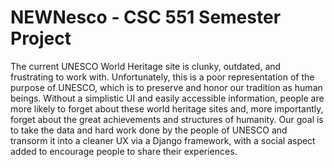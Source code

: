 # NEWNesco - CSC 551 Semester Project
The current UNESCO World Heritage site is clunky, outdated, and frustrating to work with. Unfortunately, this is a poor representation of the purpose of UNESCO, which is to preserve and honor our tradition as human beings. Without a simplistic UI and easily accessible information, people are more likely to forget about these world heritage sites and, more importantly, forget about the great achievements and structures of humanity. Our goal is to take the data and hard work done by the people of UNESCO and transorm it into a cleaner UX via a Django framework, with a social aspect added to encourage people to share their experiences.

